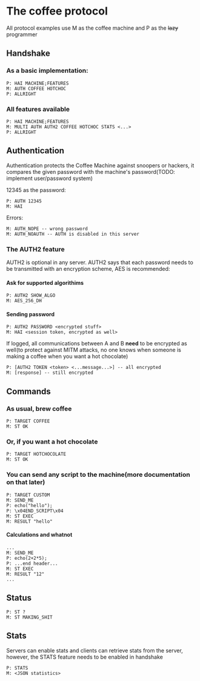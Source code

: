 # The coffee protocol

All protocol examples use M as the coffee machine and P as the ~~lazy~~ programmer

## Handshake

### As a basic implementation:

```
P: HAI MACHINE;FEATURES
M: AUTH COFFEE HOTCHOC
P: ALLRIGHT
```

### All features available

```
P: HAI MACHINE;FEATURES
M: MULTI AUTH AUTH2 COFFEE HOTCHOC STATS <...>
P: ALLRIGHT
```

## Authentication

Authentication protects the Coffee Machine against snoopers or hackers, it compares the given password with the machine's password(TODO: implement user/password system)

12345 as the password:
```
P: AUTH 12345
M: HAI
```

Errors:
```
M: AUTH_NOPE -- wrong password
M: AUTH_NOAUTH -- AUTH is disabled in this server
```

### The AUTH2 feature

AUTH2 is optional in any server. AUTH2 says that each password needs to be transmitted with an encryption scheme, AES is recommended:

#### Ask for supported algorithims
```
P: AUTH2 SHOW_ALGO
M: AES_256_DH
```

#### Sending password
```
P: AUTH2 PASSWORD <encrypted stuff>
M: HAI <session token, encrypted as well>
```

If logged, all communications between A and B **need** to be encrypted as well(to protect against MITM attacks, no one knows when someone is making a coffee when you want a hot chocolate)

```
P: [AUTH2 TOKEN <token> <...message...>] -- all encrypted
M: [response] -- still encrypted
```

## Commands

### As usual, brew coffee
```
P: TARGET COFFEE
M: ST OK
```

### Or, if you want a hot chocolate
```
P: TARGET HOTCHOCOLATE
M: ST OK
```

### You can send any script to the machine(more documentation on that later)
```
P: TARGET CUSTOM
M: SEND_ME
P: echo("hello");
P: \x04END_SCRIPT\x04
M: ST EXEC
M: RESULT "hello"
```

#### Calculations and whatnot

```
...
M: SEND_ME
P: echo(2+2*5);
P: ...end header...
M: ST EXEC
M: RESULT "12"
...
```

## Status

```
P: ST ?
M: ST MAKING_SHIT
```

## Stats

Servers can enable stats and clients can retrieve stats from the server, however, the STATS feature needs to be enabled in handshake
```
P: STATS
M: <JSON statistics>
```
